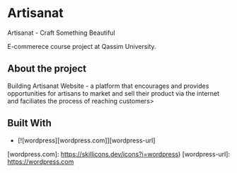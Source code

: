 # Artisanat
<p> Artisanat - Craft Something Beautiful</p>
<p> E-commerece course project at Qassim University.</p>

## About the project
Building Artisanat Website - a platform that encourages and provides opportunities for artisans to market and sell their product via the internet and faciliates the process of reaching customers>

## Built With
* [![wordpress][wordpress.com]][wordpress-url]


[wordpress.com]: https://skillicons.dev/icons?i=wordpress)
[wordpress-url]: https://wordpress.com
